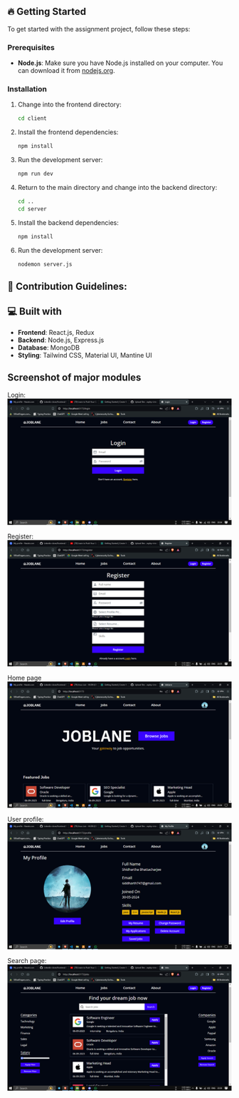 <h2>🔥 Getting Started</h2>

To get started with the assignment project, follow these steps:

### Prerequisites

- **Node.js**: Make sure you have Node.js installed on your computer. You can download it from [nodejs.org](https://nodejs.org).

### Installation


1. Change into the frontend directory:
    ```bash
    cd client
    ```

2. Install the frontend dependencies:
    ```bash
    npm install
    ```

3. Run the development server:
    ```bash
    npm run dev
    ```

4. Return to the main directory and change into the backend directory:
    ```bash
    cd ..
    cd server
    ```

5. Install the backend dependencies:
    ```bash
    npm install
    ```

6. Run the development server:
    ```bash
    nodemon server.js
    ```



<h2>🍰 Contribution Guidelines:</h2>
  
  
<h2>💻 Built with</h2>

- **Frontend**: React.js, Redux
- **Backend**: Node.js, Express.js
- **Database**: MongoDB 
- **Styling**: Tailwind CSS, Material UI, Mantine UI



<h2> Screenshot of major modules</h2>

Login:
![Login](Login.png)

Register:
![register](Register.png)

Home page
![home page for user](Homepage.png)

User profile:
![User profile](Profile.png)

Search page:
![Search page](Jobs.png)


